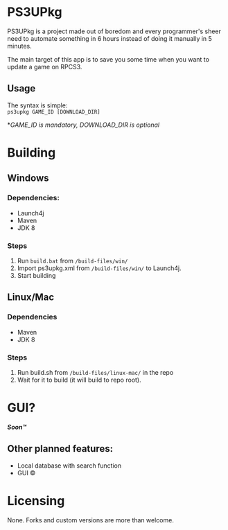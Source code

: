 # PS3UPkg
PS3UPkg is a project made out of boredom and every programmer's sheer need to automate something in 6 hours instead of doing it manually in 5 minutes.

The main target of this app is to save you some time when you want to update a game on RPCS3.


## Usage
The syntax is simple:  
`ps3upkg GAME_ID [DOWNLOAD_DIR]`  

*_GAME_ID is mandatory, DOWNLOAD_DIR is optional_
# Building
## Windows
### Dependencies:
* Launch4j
* Maven
* JDK 8

### Steps
1. Run `build.bat` from `/build-files/win/`
2. Import ps3upkg.xml from `/build-files/win/` to Launch4j.
3. Start building

## Linux/Mac
### Dependencies
* Maven
* JDK 8

### Steps
1. Run build.sh from `/build-files/linux-mac/` in the repo
2. Wait for it to build (it will build to repo root). 

# GUI?
**_Soon:tm:_**

## Other planned features:
* Local database with search function
* GUI &copy;

# Licensing
None. Forks and custom versions are more than welcome.
